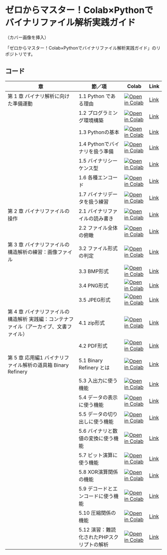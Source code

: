 # ゼロからマスター！Colab×Pythonでバイナリファイル解析実践ガイド

（カバー画像を挿入）

「ゼロからマスター！Colab×Pythonでバイナリファイル解析実践ガイド」のリポジトリです。

## コード

| 章 | 節／項 | Colab | Link |
| --- | --- | --- | --- |
| 第 1 章 バイナリ解析に向けた準備運動 | 1.1 Python である理由 | [![Open in Colab](https://colab.research.google.com/assets/colab-badge.svg)](https://colab.research.google.com/github/editor-kagaku/Binary/blob/main/chapter1/1-1_Pythonである理由.ipynb) | [Link](https://github.com/editor-kagaku/Binary/blob/main/chapter1/1-1_Pythonである理由.ipynb) |
|  | 1.2 プログラミング環境構築 | [![Open in Colab](https://colab.research.google.com/assets/colab-badge.svg)](https://colab.research.google.com/github/editor-kagaku/Binary/blob/main/chapter1/1-2_プログラミング環境構築.ipynb) | [Link](https://github.com/editor-kagaku/Binary/blob/main/chapter1/1-2_プログラミング環境構築.ipynb) |
|  | 1.3 Pythonの基本 | [![Open in Colab](https://colab.research.google.com/assets/colab-badge.svg)](https://colab.research.google.com/github/editor-kagaku/Binary/blob/main/chapter1/1-3_Pythonの基本.ipynb) | [Link](https://github.com/editor-kagaku/Binary/blob/main/chapter1/1-3_Pythonの基本.ipynb) |
|  | 1.4 Pythonでバイナリを扱う準備 | [![Open in Colab](https://colab.research.google.com/assets/colab-badge.svg)](https://colab.research.google.com/github/editor-kagaku/Binary/blob/main/chapter1/1-4_Pythonでバイナリを扱う準備.ipynb) | [Link](https://github.com/editor-kagaku/Binary/blob/main/chapter1/1-4_Pythonでバイナリを扱う準備.ipynb) |
|  | 1.5 バイナリシーケンス型 | [![Open in Colab](https://colab.research.google.com/assets/colab-badge.svg)](https://colab.research.google.com/github/editor-kagaku/Binary/blob/main/chapter1/1-5_バイナリシーケンス型.ipynb) | [Link](https://github.com/editor-kagaku/Binary/blob/main/chapter1/1-5_バイナリシーケンス型.ipynb) |
|  | 1.6 各種エンコード | [![Open in Colab](https://colab.research.google.com/assets/colab-badge.svg)](https://colab.research.google.com/github/editor-kagaku/Binary/blob/main/chapter1/1-6_各種エンコード.ipynb) | [Link](https://github.com/editor-kagaku/Binary/blob/main/chapter1/1-6_各種エンコード.ipynb) |
|  | 1.7 バイナリデータを扱う練習 | [![Open in Colab](https://colab.research.google.com/assets/colab-badge.svg)](https://colab.research.google.com/github/editor-kagaku/Binary/blob/main/chapter1/1-7_バイナリデータを扱う練習.ipynb) | [Link](https://github.com/editor-kagaku/Binary/blob/main/chapter1/1-7_バイナリデータを扱う練習.ipynb) |
| 第 2 章 バイナリファイルの操作 | 2.1 バイナリファイルの読み書き | [![Open in Colab](https://colab.research.google.com/assets/colab-badge.svg)](https://colab.research.google.com/github/editor-kagaku/Binary/blob/main/chapter2/2-1_バイナリファイルの読み書き.ipynb) | [Link](https://github.com/editor-kagaku/Binary/blob/main/chapter2/2-1_バイナリファイルの読み書き.ipynb) |
|  | 2.2 ファイル全体の俯瞰 | [![Open in Colab](https://colab.research.google.com/assets/colab-badge.svg)](https://colab.research.google.com/github/editor-kagaku/Binary/blob/main/chapter2/2-2_ファイル全体の俯瞰.ipynb) | [Link](https://github.com/editor-kagaku/Binary/blob/main/chapter2/2-2_ファイル全体の俯瞰.ipynb) |
| 第 3 章 バイナリファイルの構造解析の練習：画像ファイル | 3.2 ファイル形式の判定 | [![Open in Colab](https://colab.research.google.com/assets/colab-badge.svg)](https://colab.research.google.com/github/editor-kagaku/Binary/blob/main/chapter3/3-2_ファイル形式の判定.ipynb) | [Link](https://github.com/editor-kagaku/Binary/blob/main/chapter3/3-2_ファイル形式の判定.ipynb) |
|  | 3.3 BMP形式 | [![Open in Colab](https://colab.research.google.com/assets/colab-badge.svg)](https://colab.research.google.com/github/editor-kagaku/Binary/blob/main/chapter3/3-3_BMP形式.ipynb) | [Link](https://github.com/editor-kagaku/Binary/blob/main/chapter3/3-3_BMP形式.ipynb) |
|  | 3.4 PNG形式 | [![Open in Colab](https://colab.research.google.com/assets/colab-badge.svg)](https://colab.research.google.com/github/editor-kagaku/Binary/blob/main/chapter3/3-4_PNG形式.ipynb) | [Link](https://github.com/editor-kagaku/Binary/blob/main/chapter3/3-4_PNG形式.ipynb) |
|  | 3.5 JPEG形式 | [![Open in Colab](https://colab.research.google.com/assets/colab-badge.svg)](https://colab.research.google.com/github/editor-kagaku/Binary/blob/main/chapter3/3-5_JPEG形式.ipynb) | [Link](https://github.com/editor-kagaku/Binary/blob/main/chapter3/3-5_JPEG形式.ipynb) |
| 第 4 章 バイナリファイルの構造解析 実践編：コンテナファイル（アーカイブ、文書ファイル） | 4.1 zip形式 | [![Open in Colab](https://colab.research.google.com/assets/colab-badge.svg)](https://colab.research.google.com/github/editor-kagaku/Binary/blob/main/chapter4/4-1_zip形式.ipynb) | [Link](https://github.com/editor-kagaku/Binary/blob/main/chapter4/4-1_zip形式.ipynb) |
|  | 4.2 PDF形式 | [![Open in Colab](https://colab.research.google.com/assets/colab-badge.svg)](https://colab.research.google.com/github/editor-kagaku/Binary/blob/main/chapter4/4-2_PDF形式.ipynb) | [Link](https://github.com/editor-kagaku/Binary/blob/main/chapter4/4-2_PDF形式.ipynb) |
| 第 5 章 応用編1 バイナリファイル解析の道具箱 Binary Refinery | 5.1 Binary Refinery とは | [![Open in Colab](https://colab.research.google.com/assets/colab-badge.svg)](https://colab.research.google.com/github/editor-kagaku/Binary/blob/main/chapter5/notebooks/5-01_Binary%20Refineryとは.ipynb) | [Link](https://github.com/editor-kagaku/Binary/blob/main/chapter5/notebooks/5-01_Binary%20Refineryとは.ipynb) |
|  | 5.3 入出力に使う機能 | [![Open in Colab](https://colab.research.google.com/assets/colab-badge.svg)](https://colab.research.google.com/github/editor-kagaku/Binary/blob/main/chapter5/notebooks/5-03_入出力に使う機能.ipynb) | [Link](https://github.com/editor-kagaku/Binary/blob/main/chapter5/notebooks/5-03_入出力に使う機能.ipynb) |
|  | 5.4 データの表示に使う機能 | [![Open in Colab](https://colab.research.google.com/assets/colab-badge.svg)](https://colab.research.google.com/github/editor-kagaku/Binary/blob/main/chapter5/notebooks/5-04_データの表示に使う機能.ipynb) | [Link](https://github.com/editor-kagaku/Binary/blob/main/chapter5/notebooks/5-04_データの表示に使う機能.ipynb) |
|  | 5.5 データの切り出しに使う機能 | [![Open in Colab](https://colab.research.google.com/assets/colab-badge.svg)](https://colab.research.google.com/github/editor-kagaku/Binary/blob/main/chapter5/notebooks/5-05_データの切り出しに使う機能.ipynb) | [Link](https://github.com/editor-kagaku/Binary/blob/main/chapter5/notebooks/5-05_データの切り出しに使う機能.ipynb) |
|  | 5.6 バイナリと数値の変換に使う機能 | [![Open in Colab](https://colab.research.google.com/assets/colab-badge.svg)](https://colab.research.google.com/github/editor-kagaku/Binary/blob/main/chapter5/notebooks/5-06_バイナリと数値の変換に使う機能.ipynb) | [Link](https://github.com/editor-kagaku/Binary/blob/main/chapter5/notebooks/5-06_バイナリと数値の変換に使う機能.ipynb) |
|  | 5.7 ビット演算に使う機能 | [![Open in Colab](https://colab.research.google.com/assets/colab-badge.svg)](https://colab.research.google.com/github/editor-kagaku/Binary/blob/main/chapter5/notebooks/5-07_ビット演算に使う機能.ipynb) | [Link](https://github.com/editor-kagaku/Binary/blob/main/chapter5/notebooks/5-07_ビット演算に使う機能.ipynb) |
|  | 5.8 XOR演算関係の機能 | [![Open in Colab](https://colab.research.google.com/assets/colab-badge.svg)](https://colab.research.google.com/github/editor-kagaku/Binary/blob/main/chapter5/notebooks/5-08_XOR演算関係の機能.ipynb) | [Link](https://github.com/editor-kagaku/Binary/blob/main/chapter5/notebooks/5-08_XOR演算関係の機能.ipynb) |
|  | 5.9 デコードとエンコードに使う機能 | [![Open in Colab](https://colab.research.google.com/assets/colab-badge.svg)](https://colab.research.google.com/github/editor-kagaku/Binary/blob/main/chapter5/notebooks/5-09_デコードとエンコードに使う機能.ipynb) | [Link](https://github.com/editor-kagaku/Binary/blob/main/chapter5/notebooks/5-09_デコードとエンコードに使う機能.ipynb) |
|  | 5.10 圧縮関係の機能 | [![Open in Colab](https://colab.research.google.com/assets/colab-badge.svg)](https://colab.research.google.com/github/editor-kagaku/Binary/blob/main/chapter5/notebooks/5-10_圧縮関係の機能.ipynb) | [Link](https://github.com/editor-kagaku/Binary/blob/main/chapter5/notebooks/5-10_圧縮関係の機能.ipynb) |
|  | 5.12 演習：難読化されたPHPスクリプトの解析 | [![Open in Colab](https://colab.research.google.com/assets/colab-badge.svg)](https://colab.research.google.com/github/editor-kagaku/Binary/blob/main/chapter5/notebooks/5-12_演習-難読化されたPHPスクリプトの解析.ipynb) | [Link](https://github.com/editor-kagaku/Binary/blob/main/chapter5/notebooks/5-12_演習-難読化されたPHPスクリプトの解析.ipynb) |
